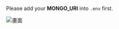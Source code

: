 Please add your **MONGO_URI** into `.env` first.

![畫面](https://github.com/user-attachments/assets/2db52721-4331-4d46-8ea1-563a81f6eaa4)
